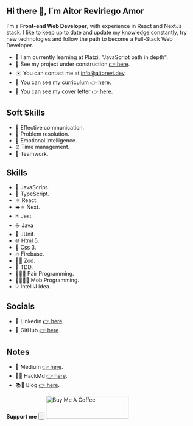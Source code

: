 ## Hi there 👋, I´m Aitor Reviriego Amor

I'm a **Front-end Web Developer**, with experience in React and NextJs stack. I like to keep up to date and update my knowledge constantly, try new technologies and follow the path to become a Full-Stack Web Developer.

- 🌱 I am currently learning at Platzi, "JavaScript path in depth".
- 🚧 See my project under construction [👉 here](https://you-pod-2-0.vercel.app/).
- ✉️ You can contact me at info@aitorevi.dev.
- 📄 You can see my curriculum [👉 here](/docs/CV_Aitor_Reviriego_Amor.pdf).
- 📝 You can see my cover letter [👉 here](/docs/Carta_de_presentacion_Aitor_Reviriego_Amor.pdf).

## Soft Skills

- 💬 Effective communication.
- 🧩 Problem resolution.
- 🧠 Emotional intelligence.
- ⏰ Time management.
- 🤝 Teamwork.

## Skills

- 📜 JavaScript.
- 🔵 TypeScript.
- ⚛️ React.
- ➡️⚛️ Next.
- 🃏 Jest.
- ☕ Java
- 🔬 JUnit.
- 🌐 Html 5.
- 🎨 Css 3.
- 🔥 Firebase.
- 🧙‍♂️ Zod.
- 🧪 TDD.
- 👨‍👩‍👦 Pair Programming.
- 👨‍👩‍👦‍👦 Mob Programming.
- 💡 IntelliJ idea.

## Socials

- 🔗 Linkedin [👉 here](https://es.linkedin.com/in/aitor-reviriego-amor).
- 🐙 GitHub [👉 here](https://github.com/aitorevi).

## Notes

- 📰 Medium [👉 here](https://medium.com/@aitorevi).
- 📝✨ HackMd [👉 here](https://hackmd.io/@CkTa-WbeTiCXupfh7N0zjg).
- 📚📝 Blog [👉 here](https://aitorevi.dev/).

**Support me**
<button>

</button>
<a href="https://www.buymeacoffee.com/aitorevi" target="_blank"><img src="https://cdn.buymeacoffee.com/buttons/v2/default-yellow.png" alt="Buy Me A Coffee" style="height: 60px !important;width: 217px !important;" ></a>
